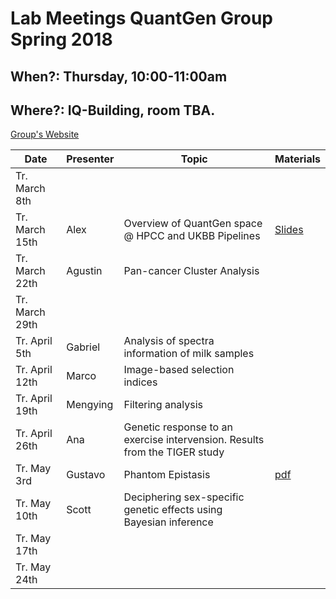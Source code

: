 # Lab Meetings QuantGen Group Spring 2018

## When?: Thursday, 10:00-11:00am

## Where?: IQ-Building, room TBA.


[Group's Website](http://quantgen.github.io/)

| Date           | Presenter     |  Topic        |  Materials    |
| -------------  | ------------- | ------------- | ------------- |
| Tr. March  8th     |               |            |               |
| Tr.  March 15th     |  Alex             |      Overview of QuantGen space @ HPCC and UKBB Pipelines            |  [Slides](https://slides.agrueneberg.info/2018-03-15-hpcc-ukb.html) |
| Tr. March 22th     | Agustin              |   Pan-cancer Cluster Analysis            |               |
| Tr. March 29th     |               |               |               |
| Tr. April  5th     |  Gabriel      |  Analysis of spectra information of milk samples         |               |
| Tr. April 12th     |  Marco        |  Image-based selection indices            |               |
| Tr. April 19th     |  Mengying     |  Filtering analysis   |               |
| Tr. April 26th     |  Ana          |  Genetic response to an exercise intervension. Results from the TIGER study |               |
| Tr. May    3rd     |  Gustavo             |   Phantom Epistasis            |   [pdf]()       |
| Tr. May   10th     |  Scott             |  Deciphering sex-specific genetic effects using Bayesian inference   |               |
| Tr. May   17th     |               |               |               |
| Tr. May   24th     |               |               |               |
